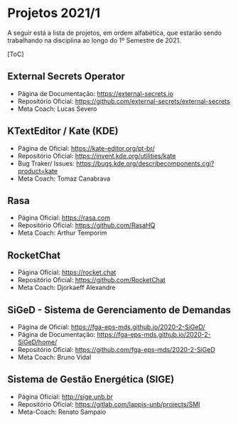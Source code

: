 # Projetos 2021/1

A seguir está a lista de projetos, em ordem alfabética, que estarão sendo trabalhando na disciplina ao longo do 1º Semestre de 2021.

[ToC]

## External Secrets Operator
- Página de Documentação: https://external-secrets.io  
- Repositório Oficial: https://github.com/external-secrets/external-secrets  
- Meta Coach: Lucas Severo

## KTextEditor / Kate (KDE)
- Página de Oficial: https://kate-editor.org/pt-br/
- Repositório Oficial: https://invent.kde.org/utilities/kate
- Bug Traker/ Issues: https://bugs.kde.org/describecomponents.cgi?product=kate
- Meta Coach: Tomaz Canabrava
  

## Rasa
- Página Oficial: https://rasa.com  
- Repositório Oficial: https://github.com/RasaHQ   
- Meta Coach: Arthur Temporim

## RocketChat
- Página Oficial: https://rocket.chat  
- Repositório Oficial: https://github.com/RocketChat  
- Meta Coach: Djorkaeff Alexandre

## SiGeD - Sistema de Gerenciamento de Demandas
- Página de Oficial: https://fga-eps-mds.github.io/2020-2-SiGeD/
- Página de Documentação: https://fga-eps-mds.github.io/2020-2-SiGeD/home/  
- Repositório Oficial: https://github.com/fga-eps-mds/2020-2-SiGeD     
- Meta Coach: Bruno Vidal
  
## Sistema de Gestão Energética (SIGE)
- Página Oficial: http://sige.unb.br  
- Repositório Oficial: https://gitlab.com/lappis-unb/projects/SMI  
- Meta-Coach: Renato Sampaio
